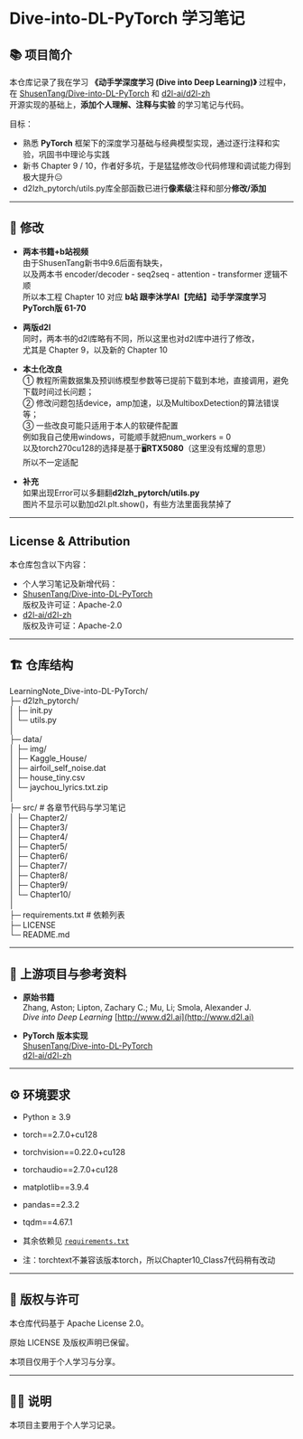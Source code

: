 # Dive-into-DL-PyTorch 学习笔记

## 📚 项目简介
本仓库记录了我在学习 **《动手学深度学习 (Dive into Deep Learning)》** 过程中，  
在 [ShusenTang/Dive-into-DL-PyTorch](https://github.com/ShusenTang/Dive-into-DL-PyTorch) 和 [d2l-ai/d2l-zh](https://github.com/d2l-ai/d2l-zh)   
开源实现的基础上，**添加个人理解、注释与实验** 的学习笔记与代码。

目标：
- 熟悉 **PyTorch** 框架下的深度学习基础与经典模型实现，通过逐行注释和实验，巩固书中理论与实践
- 新书 Chapter 9 / 10，作者好多坑，于是猛猛修改😒代码修理和调试能力得到极大提升😑
- d2lzh_pytorch/utils.py库全部函数已进行**像素级**注释和部分**修改/添加**

---

## 🔧 修改
- **两本书籍+b站视频**  
由于ShusenTang新书中9.6后面有缺失，  
以及两本书 encoder/decoder - seq2seq - attention - transformer 逻辑不顺  
所以本工程 Chapter 10 对应 **b站 跟李沐学AI【完结】动手学深度学习PyTorch版 61-70**


- **两版d2l**   
同时，两本书的d2l库略有不同，所以这里也对d2l库中进行了修改，  
尤其是 Chapter 9，以及新的 Chapter 10
  

- **本土化改良**  
① 教程所需数据集及预训练模型参数等已提前下载到本地，直接调用，避免下载时间过长问题；  
② 修改问题包括device，amp加速，以及MultiboxDetection的算法错误等；   
③ 一些改良可能只适用于本人的软硬件配置  
例如我自己使用windows，可能顺手就把num_workers = 0  
以及torch270cu128的选择是基于🖥️**RTX5080**（这里没有炫耀的意思）  
所以不一定适配

  
- **补充**   
如果出现Error可以多翻翻**d2lzh_pytorch/utils.py**  
图片不显示可以勤加d2l.plt.show()，有些方法里面我禁掉了
---

## License & Attribution
本仓库包含以下内容：
- 个人学习笔记及新增代码：
- [ShusenTang/Dive-into-DL-PyTorch](https://github.com/ShusenTang/Dive-into-DL-PyTorch)  
  版权及许可证：Apache-2.0
- [d2l-ai/d2l-zh](https://github.com/d2l-ai/d2l-zh)  
  版权及许可证：Apache-2.0

---

## 🏗 仓库结构

LearningNote_Dive-into-DL-PyTorch/  
├─ d2lzh_pytorch/  
│ ├─ init.py  
│ └─ utils.py  
│  
├─ data/  
│ ├─ img/  
│ ├─ Kaggle_House/  
│ ├─ airfoil_self_noise.dat  
│ ├─ house_tiny.csv  
│ └─ jaychou_lyrics.txt.zip  
│  
├─ src/ # 各章节代码与学习笔记  
│ ├─ Chapter2/  
│ ├─ Chapter3/  
│ ├─ Chapter4/  
│ ├─ Chapter5/  
│ ├─ Chapter6/  
│ ├─ Chapter7/  
│ ├─ Chapter8/  
│ ├─ Chapter9/  
│ └─ Chapter10/  
│  
├─ requirements.txt # 依赖列表  
├─ LICENSE  
└─ README.md  


---

## 🔗 上游项目与参考资料
- **原始书籍**  
  Zhang, Aston; Lipton, Zachary C.; Mu, Li; Smola, Alexander J.  
  *Dive into Deep Learning*  [http://www.d2l.ai](http://www.d2l.ai)

- **PyTorch 版本实现**  
  [ShusenTang/Dive-into-DL-PyTorch](https://github.com/ShusenTang/Dive-into-DL-PyTorch)  
  [d2l-ai/d2l-zh](https://github.com/d2l-ai/d2l-zh)  

---

## ⚙️ 环境要求
- Python ≥ 3.9  
- torch==2.7.0+cu128
- torchvision==0.22.0+cu128
- torchaudio==2.7.0+cu128
- matplotlib==3.9.4
- pandas==2.3.2
- tqdm==4.67.1
- 其余依赖见 [`requirements.txt`](./requirements.txt)


- 注：torchtext不兼容该版本torch，所以Chapter10_Class7代码稍有改动

---

## 📝 版权与许可

本仓库代码基于 Apache License 2.0。

原始 LICENSE 及版权声明已保留。

本项目仅用于个人学习与分享。

---

## 🙋‍♂️ 说明

本项目主要用于个人学习记录。
